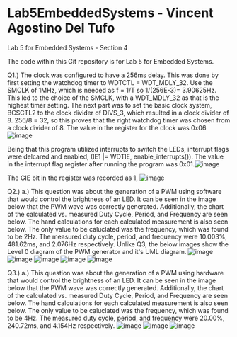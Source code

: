 # Lab5EmbeddedSystems - Vincent Agostino Del Tufo
Lab 5 for Embedded Systems - Section 4

The code within this Git repository is for Lab 5 for Embedded Systems.

Q1.) 
The clock was configured to have a 256ms delay. This was done by first setting the watchdog timer to WDTCTL = WDT_MDLY_32. Use the SMCLK of 1MHz, which is needed as f = 1/T so 1/(256E-3)= 3.90625Hz. This led to the choice of the SMCLK, with a WDT_MDLY_32 as that is the highest timer setting. The next part was to set the basic clock system, BCSCTL2 to the clock divider of DIVS_3, which resulted in a clock divider of 8. 256/8 = 32, so this proves that the right watchdog timer was chosen from a clock divider of 8. The value in the register for the clock was 0x06![image](https://user-images.githubusercontent.com/60796502/141367344-6ba1358e-c868-4807-9bc7-1a7f04b85387.png)


Being that this program utilized interrupts to switch the LEDs, interrupt flags were delcared and enabled, (IE1 |= WDTIE, enable_interrupts()). The value in the interrupt flag register after running the program was 0x01.![image](https://user-images.githubusercontent.com/60796502/141367888-ebd45a86-5219-4d2a-8451-369423f9c891.png)


The GIE bit in the register was recorded as 1, ![image](https://user-images.githubusercontent.com/60796502/141368327-5f2dadad-f4e3-4040-af9a-7e87c6ff0e91.png)


Q2.) a.) This question was about the generation of a PWM using software that would control the brightness of an LED. It can be seen in the image below that the PWM wave was correctly generated. Additionally, the chart of the calculated vs. measured Duty Cycle, Period, and Frequency are seen below. The hand calculations for each calculated measurement is also seen below. The only value to be caluclated was the frequency, which was found to be 2Hz. The measured duty cycle, period, and frequency were 10.003%, 481.62ms, and 2.076Hz respectively. Unlike Q3, the below images show the Level 0 diagram of the PWM generator and it's UML diagram.
![image](https://user-images.githubusercontent.com/60796502/141378426-2b21294e-8944-47f4-8be0-b46c7948aa6f.png)
![image](https://user-images.githubusercontent.com/60796502/141378582-84e45432-ce16-4265-afe2-d6c32fbabb90.png)
![image](https://user-images.githubusercontent.com/60796502/141378630-0980f559-9b10-4ce7-89c7-74007965f774.png)
![image](https://user-images.githubusercontent.com/60796502/141378662-584fc0ee-5312-4c4e-adac-5ce332ee6812.png)
![image](https://user-images.githubusercontent.com/60796502/141378675-e7edaa29-6762-4e09-95b7-3ac798297681.png)



Q3.) a.) This question was about the generation of a PWM using hardware that would control the brightness of an LED. It can be seen in the image below that the PWM wave was correctly generated. Additionally, the chart of the calculated vs. measured Duty Cycle, Period, and Frequency are seen below. The hand calculations for each calculated measurement is also seen below. The only value to be caluclated was the frequency, which was found to be 4Hz. The measured duty cycle, period, and frequency were 20.00%, 240.72ms, and 4.154Hz respectively.
![image](https://user-images.githubusercontent.com/60796502/141378695-502fa30e-3431-4fda-9229-fc9d820c61e2.png)
![image](https://user-images.githubusercontent.com/60796502/141378711-90996359-6d4b-4779-bbae-3ec2373cf823.png)
![image](https://user-images.githubusercontent.com/60796502/141378833-47ae4fb4-f6b7-40d2-95c3-7e7d927c6d26.png)



